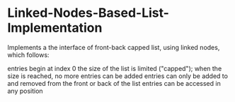 # Linked-Nodes-Based-List-Implementation

Implements a the interface of front-back capped list, using linked nodes, which follows:

entries begin at index 0
the size of the list is limited ("capped"); when the size is reached, no more entries can be added
entries can only be added to and removed from the front or back of the list
entries can be accessed in any position
